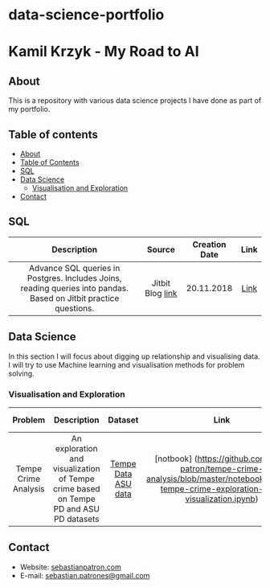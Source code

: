 # data-science-portfolio

# Kamil Krzyk - My Road to AI

## About
This is a repository with various data science projects I have done as part of my portfolio.

## Table of contents
- [About](#about)
- [Table of Contents](#table-of-contents)
- [SQL](#SQL)
- [Data Science](#Data-Science)
	+ [Visualisation and Exploration](#visualisation-and-exploration)
- [Contact](#contact)

## SQL
| Description  | Source | Creation Date | Link |
| :---: | :---: | :---: | :---: |
| Advance SQL queries in Postgres. Includes Joins, reading queries into pandas. Based on Jitbit practice questions. | Jitbit Blog [link](https://www.jitbit.com/news/181-jitbits-sql-interview-questions/) | 20.11.2018 | [Link](https://github.com/seb-patron/jitbit-sql-practice/blob/master/notebooks/0001-jitbit-sql-questions.ipynb) |


## Data Science
In this section I will focus about digging up relationship and visualising data. I will try to use Machine learning and visualisation methods for problem solving.

### Visualisation and Exploration
| Problem | Description | Dataset | Link | Creation Date | Last Update |
| :---: | :---: | :---: | :---: | :---: | :---: |
| Tempe Crime Analysis | An exploration and visualization of Tempe crime based on Tempe PD and ASU PD datasets | [Tempe Data]( https://data-tempegov.opendata.arcgis.com/datasets/02533928ed1649d2ac773c8ebf50f37d_1?geometry=-111.959%2C33.414%2C-111.899%2C33.426) [ASU data]( https://moto.data.socrata.com/dataset/Arizona-State-University-Police-Department/6fzp-yqnh) | [notbook] (https://github.com/seb-patron/tempe-crime-analysis/blob/master/notebooks/0001-tempe-crime-exploration-and-visualization.ipynb) | 15.20.2018 | 19.11.2018 |




## Contact
- Website: [sebastianpatron.com](sebastianpatron.com)
- E-mail: sebastian.patrones@gmail.com
